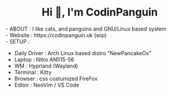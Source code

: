 <h1 align="center">Hi 👋, I'm CodinPanguin</h1>
- ABOUT : I like cats, and panguins and GNU/Linux based system <br>
- Website : https://codinpanguin.uk (wip) <br>
- SETUP : 

- Daily Driver : Arch Linux based distro "NewPancakeOs"
- Laptop : Nitro AN515-56
- WM : Hyprland (Wayland)
- Terminal : Kitty
- Browser : css costumized FireFox
- Editor : NeoVim / VS Code<br>
